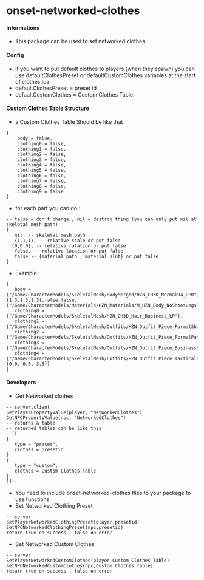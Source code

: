 # onset-networked-clothes

#### Informations
* This package can be used to set networked clothes

#### Config
* if you want to put default clothes to players (when they spawn) you can use defaultClothesPreset or defaultCustomClothes variables at the start of clothes.lua
* defaultClothesPreset = preset id
* defaultCustomClothes = Custom Clothes Table

#### Custom Clothes Table Structure
* a Custom Clothes Table Should be like that
```
{
    body = false,
    clothing0 = false,
    clothing1 = false,
    clothing2 = false,
    clothing3 = false,
    clothing4 = false,
    clothing5 = false,
    clothing6 = false,
    clothing7 = false,
    clothing8 = false,
    clothing9 = false
}
```
* for each part you can do :
```
-- false = don't change , nil = destroy thing (you can only put nil at skeletal mesh path)
{
   nil, -- skeletal mesh path
   {1,1,1}, -- relative scale or put false
  {0,0,0}, -- relative rotation or put false 
   false, -- relative location or put false
   false -- {material path , material slot} or put false
} 
```
* Example :
```
{
   body = {"/Game/CharacterModels/SkeletalMesh/BodyMerged/HZN_CH3D_Normal04_LPR",{1.3,1.3,1.3},false,false,{"/Game/CharacterModels/Materials/HZN_Materials/M_HZN_Body_NoShoesLegsTorso",0}},
   clothing0 = {"/Game/CharacterModels/SkeletalMesh/HZN_CH3D_Hair_Business_LP"},
   clothing1 = {"/Game/CharacterModels/SkeletalMesh/Outfits/HZN_Outfit_Piece_FormalShirt_LPR"},
   clothing2 = {"/Game/CharacterModels/SkeletalMesh/Outfits/HZN_Outfit_Piece_FormalPants_LPR"},
   clothing3 = {"/Game/CharacterModels/SkeletalMesh/Outfits/HZN_Outfit_Piece_BusinessShoes_LPR"},
   clothing4 = {"/Game/CharacterModels/SkeletalMesh/Outfits/HZN_Outfit_Piece_TacticalGlasses_LPR",false,false,{0.0, 0.0, 3.5}}
}
```
#### Developers
* Get Networked clothes
```
-- server,client
GetPlayerPropertyValue(player, "NetworkedClothes")
GetNPCPropertyValue(npc, "NetworkedClothes")
-- returns a table
-- returned tables can be like this
--[[
{
   type = "preset",
   clothes = presetid
}
{
   type = "custom",
   clothes = Custom Clothes Table
}
]]--
```
* You need to include onset-networked-clothes files to your package to use functions
* Set Networked Clothing Preset
```
-- server
SetPlayerNetworkedClothingPreset(player,presetid)
SetNPCNetworkedClothingPreset(npc,presetid)
return true on success , false on error
```
* Set Networked Custom Clothes
```
-- server
SetPlayerNetworkedCustomClothes(player,Custom Clothes Table)
SetNPCNetworkedCustomClothes(npc,Custom Clothes Table)
return true on success , false on error
```
